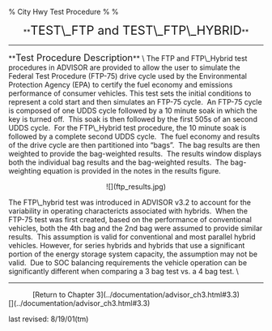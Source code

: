 % City Hwy Test Procedure
% 
% 

<center>
**<font size="+2">TEST\_FTP and TEST\_FTP\_HYBRID</font>**

* * * * *

</center>
<p>
**<font size="+1">Test Procedure Description</font>** \
The FTP and FTP\_Hybrid test procedures in ADVISOR are provided to allow
the user to simulate the Federal Test Procedure (FTP-75) drive cycle
used by the Environmental Protection Agency (EPA) to certify the fuel
economy and emissions performance of consumer vehicles. This test sets
the initial conditions to represent a cold start and then simulates an
FTP-75 cycle.  An FTP-75 cycle is composed of one UDDS cycle followed by
a 10 minute soak in which the key is turned off.  This soak is then
followed by the first 505s of an second UDDS cycle.  For the FTP\_Hybrid
test procedure, the 10 minute soak is followed by a complete second UDDS
cycle.  The fuel economy and results of the drive cycle are then
partitioned into “bags”.  The bag results are then weighted to provide
the bag-weighted results.  The results window displays both the
individual bag results and the bag-weighted results.  The bag-weighting
equation is provided in the notes in the results figure.

<center>
<p>
![](ftp_results.jpg)

</center>
The FTP\_hybrid test was introduced in ADVISOR v3.2 to account for the
variability in operating charactericts associated with hybrids.  When
the FTP-75 test was first created, based on the performance of
conventional vehicles, both the 4th bag and the 2nd bag were assumed to
provide similar results.  This assumption is valid for conventional and
most parallel hybrid vehicles. However, for series hybrids and hybrids
that use a significant portion of the energy storage system capacity,
the assumption may not be valid.  Due to SOC balancing requirements the
vehicle operation can be significantly different when comparing a 3 bag
test vs. a 4 bag test. \
 

* * * * *

<center>
[Return to Chapter 3](../documentation/advisor_ch3.html#3.3)

</center>
[](../documentation/advisor_ch3.html#3.3)

<p>
last revised: 8/19/01(tm)
